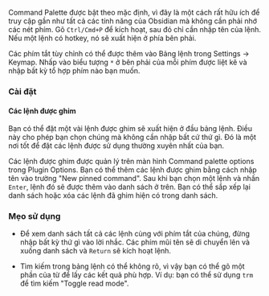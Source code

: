 Command Palette được bật theo mặc định, vì đây là một cách rất hữu ích để truy cập gần như tất cả các tính năng của Obsidian mà không cần phải nhớ các nét phím. Gõ `Ctrl/Cmd+P` để kích hoạt, sau đó chỉ cần nhập tên của lệnh. Nếu một lệnh có hotkey, nó sẽ xuất hiện ở phía bên phải.

Các phím tắt tùy chỉnh có thể được thêm vào Bảng lệnh trong Settings → Keymap. Nhấp vào biểu tượng `*` ở bên phải của mỗi phím được liệt kê và nhập bất kỳ tổ hợp phím nào bạn muốn.

### Cài đặt

#### Các lệnh được ghim

Bạn có thể đặt một vài lệnh được ghim sẽ xuất hiện ở đầu bảng lệnh. Điều này cho phép bạn chọn chúng mà không cần nhập bất cứ thứ gì. Đó là một nơi tốt để đặt các lệnh được sử dụng thường xuyên nhất của bạn.

Các lệnh được ghim được quản lý trên màn hình Command palette options trong Plugin Options. Bạn có thể thêm các lệnh được ghim bằng cách nhập tên vào trường "New pinned command". Sau khi bạn chọn một lệnh và nhấn `Enter`, lệnh đó sẽ được thêm vào danh sách ở trên. Bạn có thể sắp xếp lại danh sách hoặc xóa các lệnh đã ghim hiện có trong danh sách.

### Mẹo sử dụng

- Để xem danh sách tất cả các lệnh cùng với phím tắt của chúng, đừng nhập bất kỳ thứ gì vào lời nhắc. Các phím mũi tên sẽ di chuyển lên và xuống danh sách và `Return` sẽ kích hoạt lệnh.

- Tìm kiếm trong bảng lệnh có thể không rõ, vì vậy bạn có thể gõ một phần của từ để lấy các kết quả phù hợp. Ví dụ: bạn có thể sử dụng `trm` để tìm kiếm "Toggle read mode".
